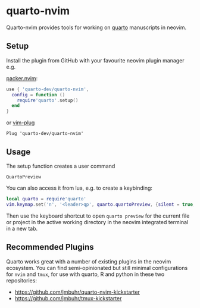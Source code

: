 # quarto-nvim

Quarto-nvim provides tools for working on [quarto](https://quarto.org/) manuscripts in neovim.

## Setup

Install the plugin from GitHub with your favourite neovim plugin manager e.g.

[packer.nvim](https://github.com/wbthomason/packer.nvim):

```lua
use { 'quarto-dev/quarto-nvim',
  config = function ()
    require'quarto'.setup()
  end
}
```

or [vim-plug](https://github.com/junegunn/vim-plug)

```vim
Plug 'quarto-dev/quarto-nvim'
```

## Usage

The setup function creates a user command

```vim
QuartoPreview
```

You can also access it from lua, e.g. to create a keybinding:

```lua
local quarto = require'quarto'
vim.keymap.set('n', '<leader>qp', quarto.quartoPreview, {silent = true, noremap = true})
```

Then use the keyboard shortcut to open `quarto preview` for the current file or project in the active working directory in the neovim integrated terminal in a new tab.

## Recommended Plugins

Quarto works great with a number of existing plugins in the neovim ecosystem.
You can find semi-opinionated but still minimal
configurations for `nvim` and `tmux`,
for use with quarto, R and python in these two repositories:

- <https://github.com/jmbuhr/quarto-nvim-kickstarter>
- <https://github.com/jmbuhr/tmux-kickstarter>

